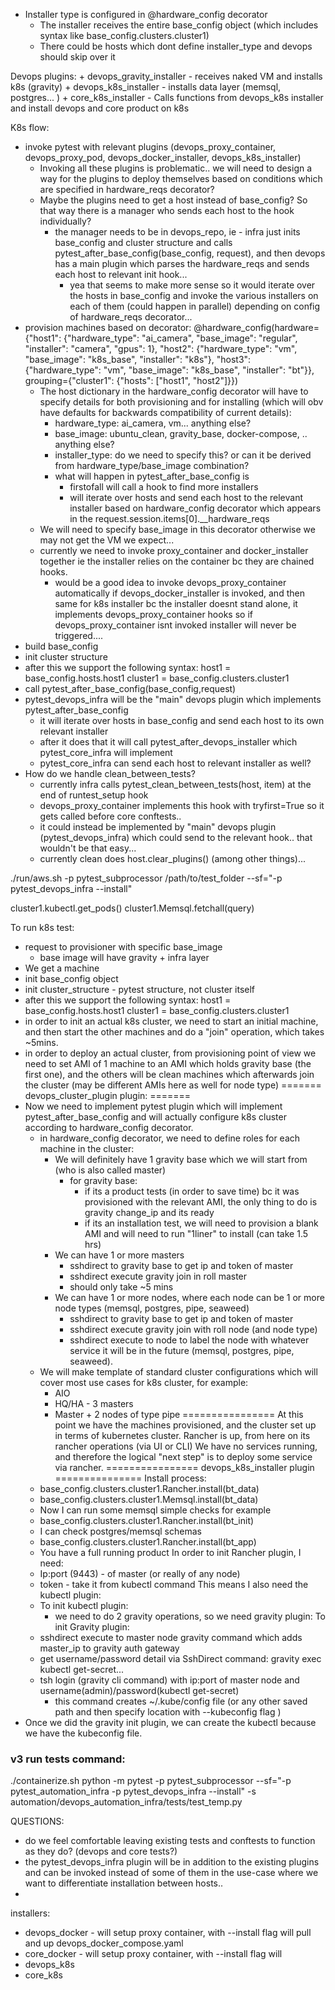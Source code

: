 
+ Installer type is configured in @hardware_config decorator
	+ The installer receives the entire base_config object (which includes syntax like base_config.clusters.cluster1)
	+ There could be hosts which dont define installer_type and devops should skip over it


Devops plugins:
	+ devops_gravity_installer - receives naked VM and installs k8s (gravity)
	+ devops_k8s_installer - installs data layer (memsql, postgres... )
	+ core_k8s_installer - Calls functions from devops_k8s installer and install devops and core product on k8s



K8s flow:
+ invoke pytest with relevant plugins (devops_proxy_container, devops_proxy_pod, devops_docker_installer, devops_k8s_installer)
  + Invoking all these plugins is problematic.. we will need to design a way for the plugins to deploy themselves based on conditions which are specified in hardware_reqs decorator?
  + Maybe the plugins need to get a host instead of base_config? So that way there is a manager who sends each host to the hook individually?
    + the manager needs to be in devops_repo, ie - infra just inits base_config and cluster structure and calls pytest_after_base_config(base_config, request), and then devops has a main plugin which parses the hardware_reqs and sends each host to relevant init hook...
        + yea that seems to make more sense so it would iterate over the hosts in base_config and invoke the various installers on each of them (could happen in parallel) depending on config of hardware_reqs decorator...
+ provision machines based on decorator:
	@hardware_config(hardware={"host1": {"hardware_type": "ai_camera", "base_image": "regular", "installer": "camera", "gpus": 1},
	                           "host2": {"hardware_type": "vm", "base_image": "k8s_base", "installer": "k8s"},
	                           "host3": {"hardware_type": "vm", "base_image": "k8s_base", "installer": "bt"}},
	                 grouping={"cluster1": {"hosts": ["host1", "host2"]}})
     + The host dictionary in the hardware_config decorator will have to specify details for both provisioning and for installing (which will obv have defaults for backwards compatibility of current details):
        + hardware_type: ai_camera, vm... anything else?
        + base_image: ubuntu_clean, gravity_base, docker-compose, .. anything else?
        + installer_type: do we need to specify this? or can it be derived from hardware_type/base_image combination?
        + what will happen in pytest_after_base_config is
            + firstofall will call a hook to find more installers
            + will iterate over hosts and send each host to the relevant installer based on hardware_config decorator which appears in the request.session.items[0].__hardware_reqs
     + We will need to specify base_image in this decorator otherwise we may not get the VM we expect...
     + currently we need to invoke proxy_container and docker_installer together ie the installer relies on the container bc they are chained hooks.
     	+ would be a good idea to invoke devops_proxy_container automatically if devops_docker_installer is invoked, and then same for k8s installer bc the installer doesnt stand alone, it implements devops_proxy_container hooks so if devops_proxy_container isnt invoked installer will never be triggered....
+ build base_config
+ init cluster structure
+ after this we support the following syntax:
	host1 = base_config.hosts.host1
	cluster1 = base_config.clusters.cluster1
+ call pytest_after_base_config(base_config,request)
+ pytest_devops_infra will be the "main" devops plugin which implements pytest_after_base_config
    + it will iterate over hosts in base_config and send each host to its own relevant installer
    + after it does that it will call pytest_after_devops_installer which pytest_core_infra will implement
    + pytest_core_infra can send each host to relevant installer as well?
+ How do we handle clean_between_tests?
    + currently infra calls pytest_clean_between_tests(host, item) at the end of runtest_setup hook
    + devops_proxy_container implements this hook with tryfirst=True so it gets called before core conftests..
    + it could instead be implemented by "main" devops plugin (pytest_devops_infra) which could send to the relevant hook.. that wouldn't be that easy...
    + currently clean does host.clear_plugins() (among other things)...


./run/aws.sh -p pytest_subprocessor /path/to/test_folder --sf="-p pytest_devops_infra --install"



cluster1.kubectl.get_pods()
cluster1.Memsql.fetchall(query)


To run k8s test:
+ request to provisioner with specific base_image
    + base image will have gravity + infra layer
+ We get a machine
+ init base_config object
+ init cluster_structure - pytest structure, not cluster itself
+ after this we support the following syntax:
	host1 = base_config.hosts.host1
	cluster1 = base_config.clusters.cluster1
+ in order to init an actual k8s cluster, we need to start an initial machine, and then start the other machines and do a "join" operation, which takes ~5mins.
+ in order to deploy an actual cluster, from provisioning point of view we need to set AMI of 1 machine to an AMI which holds gravity base (the first one), and the others will be clean machines which afterwards join the cluster (may be different AMIs here as well for node type)
=======
devops_cluster_plugin plugin:
=======
+ Now we need to implement pytest plugin which will implement pytest_after_base_config and will actually configure k8s cluster according to hardware_config decorator.
    + in hardware_config decorator, we need to define roles for each machine in the cluster:
        + We will definitely have 1 gravity base which we will start from (who is also called master)
            + for gravity base:
              + if its a product tests (in order to save time) bc it was provisioned with the relevant AMI, the only thing to do is gravity change_ip and its ready
              + if its an installation test, we will need to provision a blank AMI and will need to run "1liner" to install (can take 1.5 hrs)
        + We can have 1 or more masters
            + sshdirect to gravity base to get ip and token of master
            + sshdirect execute gravity join in roll master
            + should only take ~5 mins
        + We can have 1 or more nodes, where each node can be 1 or more node types (memsql, postgres, pipe, seaweed)
            + sshdirect to gravity base to get ip and token of master
            + sshdirect execute gravity join with roll node (and node type)
            + sshdirect execute to node to label the node with whatever service it will be in the future (memsql, postgres, pipe, seaweed).
    + We will make template of standard cluster configurations which will cover most use cases for k8s cluster, for example:
        + AIO
        + HQ/HA - 3 masters
        + Master + 2 nodes of type pipe
================
At this point we have the machines provisioned, and the cluster set up in terms of kubernetes cluster. Rancher is up, from here on its rancher operations (via UI or CLI)
We have no services running, and therefore the logical "next step" is to deploy some service via rancher.
================
devops_k8s_installer plugin
===============
Install process:
    + base_config.clusters.cluster1.Rancher.install(bt_data)
    + base_config.clusters.cluster1.Memsql.install(bt_data)
    + Now I can run some memsql simple checks for example
    + base_config.clusters.cluster1.Rancher.install(bt_init)
    + I can check postgres/memsql schemas
    + base_config.clusters.cluster1.Rancher.install(bt_app)
    + You have a full running product
In order to init Rancher plugin, I need:
    + Ip:port (9443) - of master (or really of any node)
    + token - take it from kubectl command
This means I also need the kubectl plugin:
    + To init kubectl plugin:
        + we need to do 2 gravity operations, so we need gravity plugin:
To init Gravity plugin:
    + sshdirect execute to master node gravity command which adds master_ip to gravity auth gateway
    + get username/password detail via SshDirect command: gravity exec kubectl get-secret...
    + tsh login (gravity cli command) with ip:port of master node and username(admin)/password(kubectl get-secret)
        + this command creates ~/.kube/config file (or any other saved path and then specify location with --kubeconfig flag )
+ Once we did the gravity init plugin, we can create the kubectl because we have the kubeconfig file.


### v3 run tests command:
./containerize.sh python -m pytest -p pytest_subprocessor --sf=\"-p pytest_automation_infra -p pytest_devops_infra --install\" -s 
automation/devops_automation_infra/tests/test_temp.py

QUESTIONS:
+ do we feel comfortable leaving existing tests and conftests to function as they do? (devops and core tests?)
+ the pytest_devops_infra plugin will be in addition to the existing plugins and can be invoked instead of some of them in the use-case where we want to differentiate installation between hosts..
+ 

installers:
+ devops_docker - will setup proxy container, with --install flag will pull and up devops_docker_compose.yaml
+ core_docker - will setup proxy container, with --install flag will 
+ devops_k8s
+ core_k8s